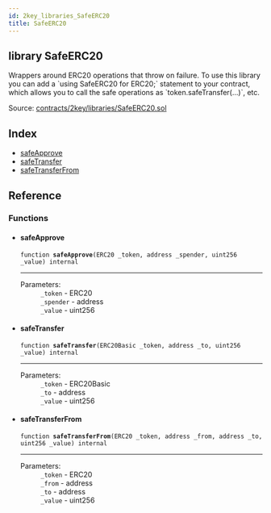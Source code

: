 ```yaml
---
id: 2key_libraries_SafeERC20
title: SafeERC20
---
```


<div class="contract-doc"><div class="contract"><h2 class="contract-header"><span class="contract-kind">library</span> SafeERC20</h2><p class="description">Wrappers around ERC20 operations that throw on failure. To use this library you can add a `using SafeERC20 for ERC20;` statement to your contract, which allows you to call the safe operations as `token.safeTransfer(...)`, etc.</p><div class="source">Source: <a href="https://github.com/2keynet/web3-alpha/blob/v0.0.3/contracts/2key/libraries/SafeERC20.sol" target="_blank">contracts/2key/libraries/SafeERC20.sol</a></div></div><div class="index"><h2>Index</h2><ul><li><a href="2key_libraries_SafeERC20.html#safeApprove">safeApprove</a></li><li><a href="2key_libraries_SafeERC20.html#safeTransfer">safeTransfer</a></li><li><a href="2key_libraries_SafeERC20.html#safeTransferFrom">safeTransferFrom</a></li></ul></div><div class="reference"><h2>Reference</h2><div class="functions"><h3>Functions</h3><ul><li><div class="item function"><span id="safeApprove" class="anchor-marker"></span><h4 class="name">safeApprove</h4><div class="body"><code class="signature">function <strong>safeApprove</strong><span>(ERC20 _token, address _spender, uint256 _value) </span><span>internal </span></code><hr/><dl><dt><span class="label-parameters">Parameters:</span></dt><dd><div><code>_token</code> - ERC20</div><div><code>_spender</code> - address</div><div><code>_value</code> - uint256</div></dd></dl></div></div></li><li><div class="item function"><span id="safeTransfer" class="anchor-marker"></span><h4 class="name">safeTransfer</h4><div class="body"><code class="signature">function <strong>safeTransfer</strong><span>(ERC20Basic _token, address _to, uint256 _value) </span><span>internal </span></code><hr/><dl><dt><span class="label-parameters">Parameters:</span></dt><dd><div><code>_token</code> - ERC20Basic</div><div><code>_to</code> - address</div><div><code>_value</code> - uint256</div></dd></dl></div></div></li><li><div class="item function"><span id="safeTransferFrom" class="anchor-marker"></span><h4 class="name">safeTransferFrom</h4><div class="body"><code class="signature">function <strong>safeTransferFrom</strong><span>(ERC20 _token, address _from, address _to, uint256 _value) </span><span>internal </span></code><hr/><dl><dt><span class="label-parameters">Parameters:</span></dt><dd><div><code>_token</code> - ERC20</div><div><code>_from</code> - address</div><div><code>_to</code> - address</div><div><code>_value</code> - uint256</div></dd></dl></div></div></li></ul></div></div></div>
